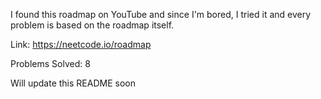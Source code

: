 I found this roadmap on YouTube and since I'm bored, I tried it and every problem is based on the roadmap itself.

Link: https://neetcode.io/roadmap

Problems Solved: 8

Will update this README soon
